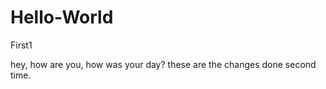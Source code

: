 # Hello-World
First1


hey,
    how are you, how was your day?
    these are the changes done second time.
